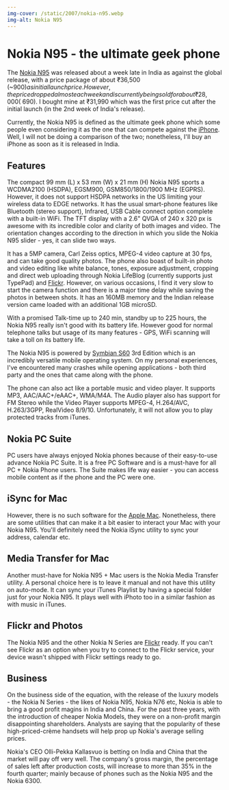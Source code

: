 ```yaml
---
img-cover: /static/2007/nokia-n95.webp
img-alt: Nokia N95
---
```


# Nokia N95 - the ultimate geek phone

The [Nokia N95](https://en.wikipedia.org/wiki/Nokia_N95) was released about a week late in India as against the global release, with a price package of about ₹36,500 (~$900) as initial launch price. However, the price dropped almost each week and is currently being sold for about ₹28,000 (~$690). I bought mine at ₹31,990 which was the first price cut after the initial launch (in the 2nd week of India's release).

Currently, the Nokia N95 is defined as the ultimate geek phone which some people even considering it as the one that can compete against the [iPhone](http://www.apple.com/iphone/). Well, I will not be doing a comparison of the two; nonetheless, I'll buy an iPhone as soon as it is released in India.

## Features

The compact 99 mm (L) x 53 mm (W) x 21 mm (H) Nokia N95 sports a WCDMA2100 (HSDPA), EGSM900, GSM850/1800/1900 MHz (EGPRS). However, it does not support HSDPA networks in the US limiting your wireless data to EDGE networks. It has the usual smart-phone features like Bluetooth (stereo support), Infrared, USB Cable connect option complete with a built-in WiFi. The TFT display with a 2.6" QVGA of 240 x 320 px is awesome with its incredible color and clarity of both images and video. The orientation changes according to the direction in which you slide the Nokia N95 slider - yes, it can slide two ways.

It has a 5MP camera, Carl Zeiss optics, MPEG-4 video capture at 30 fps, and can take good quality photos.  The phone also boast of built-in photo and video editing like white balance, tones, exposure adjustment, cropping and direct web uploading through Nokia LifeBlog (currently supports just TypePad) and [Flickr](http://www.flickr.com/). However, on various occasions, I find it very slow to start the camera function and there is a major time delay while saving the photos in between shots. It has an 160MB memory and the Indian release version came loaded with an additional 1GB microSD.

With a promised Talk-time up to 240 min, standby up to 225 hours, the Nokia N95 really isn't good with its battery life. However good for normal telephone talks but usage of its many features - GPS, WiFi scanning will take a toll on its battery life.

The Nokia N95 is powered by [Symbian S60](https://en.wikipedia.org/wiki/S60_(software_platform)) 3rd Edition which is an incredibly versatile mobile operating system. On my personal experiences, I've encountered many crashes while opening applications - both third party and the ones that came along with the phone.

The phone can also act like a portable music and video player. It supports MP3, AAC/AAC+/eAAC+, WMA/M4A. The Audio player also has support for FM Stereo while the Video Player supports MPEG-4, H.264/AVC, H.263/3GPP, RealVideo 8/9/10. Unfortunately, it will not allow you to play protected tracks from iTunes.

## Nokia PC Suite

PC users have always enjoyed Nokia phones because of their easy-to-use advance Nokia PC Suite. It is a free PC Software and is a must-have for all PC + Nokia Phone users. The Suite makes life way easier - you can access mobile content as if the phone and the PC were one.

## iSync for Mac

However, there is no such software for the [Apple Mac](http://www.apple.com/mac/). Nonetheless, there are some utilities that can make it a bit easier to interact your Mac with your Nokia N95. You'll definitely need the Nokia iSync utility to sync your address, calendar etc.

## Media Transfer for Mac

Another must-have for Nokia N95 + Mac users is the Nokia Media Transfer utility. A personal choice here is to leave it manual and not have this utility on auto-mode. It can sync your iTunes Playlist by having a special folder just for your Nokia N95. It plays well with iPhoto too in a similar fashion as with music in iTunes.

## Flickr and Photos

The Nokia N95 and the other Nokia N Series are [Flickr](http://www.flickr.com/photos/brajeshwar/) ready. If you can't see Flickr as an option when you try to connect to the Flickr service, your device wasn't shipped with Flickr settings ready to go.

## Business

On the business side of the equation, with the release of the luxury models - the Nokia N Series - the likes of Nokia N95, Nokia N76 etc, Nokia is able to bring a good profit magins in India and China. For the past three years, with the introduction of cheaper Nokia Models, they were on a non-profit margin disappointing shareholders. Analysts are saying that the popularity of these high-priced-crème handsets will help prop up Nokia's average selling prices.

Nokia's CEO Olli-Pekka Kallasvuo is betting on India and China that the market will pay off very well. The company's gross margin, the percentage of sales left after production costs, will increase to more than 35% in the fourth quarter; mainly because of phones such as the Nokia N95 and the Nokia 6300.